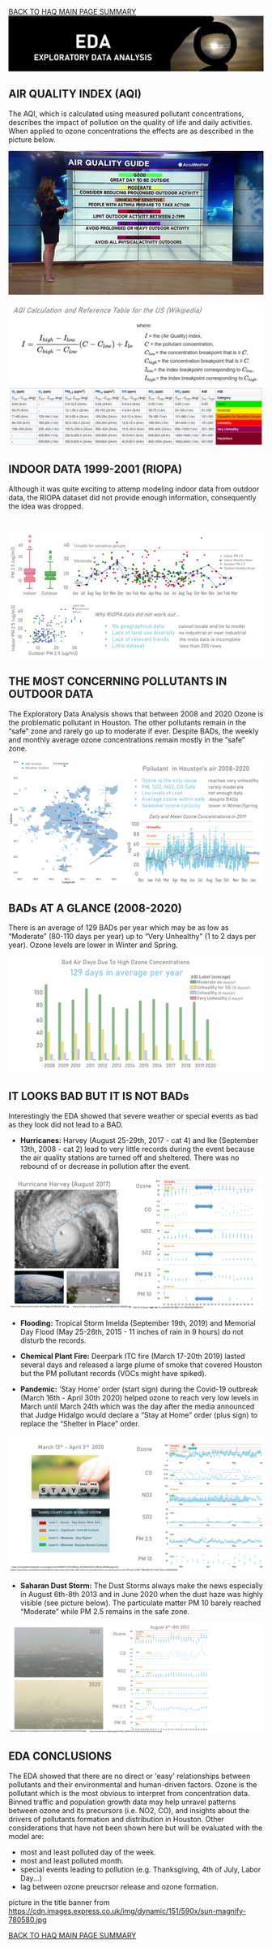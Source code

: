 [BACK TO HAQ MAIN PAGE SUMMARY](https://github.com/Aurenkeelin18/For_You_Thorough_Recruiter/tree/main/HoustonAirQuality)
<br>
![cover](https://github.com/Aurenkeelin18/For_You_Thorough_Recruiter/blob/f9c581996bba87893810a54c314a6c1c8a62f395/HoustonAirQuality/06_Images/HAQ_EDA_Title.png)

## AIR QUALITY INDEX (AQI)
The AQI, which is calculated using measured pollutant concentrations, describes the impact of pollution on the quality of life and daily activities. When applied to ozone concentrations the effects are as described in the picture below. 
<br>

![tv](https://github.com/Aurenkeelin18/For_You_Thorough_Recruiter/blob/95b676f5c45e343360020798a018b9f1604f10d4/HoustonAirQuality/06_Images/HAQ_AQI.png)

![AQI](https://github.com/Aurenkeelin18/For_You_Thorough_Recruiter/blob/b29e1f1aac22f66c4c378478dc4c9de0d741509a/HoustonAirQuality/06_Images/HAQ_AQICalculation.png)

## INDOOR DATA 1999-2001 (RIOPA)
Although it was quite exciting to attemp modeling indoor data from outdoor data, the RIOPA dataset did not provide enough information, consequently the idea was dropped.

<br>

![riopa](https://github.com/Aurenkeelin18/For_You_Thorough_Recruiter/blob/5d4af71ab19981782fb6df27cdeef3fbfce7b0a8/HoustonAirQuality/06_Images/HAQ_EDA_slide1.png)
<br>
## THE MOST CONCERNING POLLUTANTS IN OUTDOOR DATA
The Exploratory Data Analysis shows that between 2008 and 2020 Ozone is the  problematic pollutant in Houston. The other pollutants remain in the “safe” zone and rarely go up to moderate if ever. Despite BADs, the weekly and monthly average ozone concentrations remain mostly in the “safe” zone.

![slide2](https://github.com/Aurenkeelin18/For_You_Thorough_Recruiter/blob/5d4af71ab19981782fb6df27cdeef3fbfce7b0a8/HoustonAirQuality/06_Images/HAQ_EDA_slide2.png)


## BADs AT A GLANCE (2008-2020)
There is an average of 129 BADs per year which may be as low as “Moderate” (80-110 days per year) up to “Very Unhealthy” (1 to 2 days per year). Ozone levels are lower in Winter and Spring.

![slide3](https://github.com/Aurenkeelin18/For_You_Thorough_Recruiter/blob/5d4af71ab19981782fb6df27cdeef3fbfce7b0a8/HoustonAirQuality/06_Images/HAQ_EDA_slide3.png)


## IT LOOKS BAD BUT IT IS NOT BADs

Interestingly the EDA showed that severe weather or special events as bad as they look did not lead to a BAD.
* **Hurricanes:** Harvey (August 25-29th, 2017 - cat 4) and Ike (September 13th, 2008 - cat 2) lead to very little records during the event because the air quality stations are turned off and sheltered. There was no rebound of or decrease in  pollution after the event.

![harvey](https://github.com/Aurenkeelin18/For_You_Thorough_Recruiter/blob/5d4af71ab19981782fb6df27cdeef3fbfce7b0a8/HoustonAirQuality/06_Images/HAQ_EDA_slide4.png)
<br>

* **Flooding:** Tropical Storm Imelda (September 19th, 2019) and Memorial Day Flood (May 25-26th, 2015 - 11 inches of rain in 9 hours) do not disturb the records.

* **Chemical Plant Fire:** Deerpark ITC fire (March 17-20th 2019) lasted several days and released a large plume of smoke that covered Houston but the PM pollutant records (VOCs might have spiked).

* **Pandemic:**  'Stay Home' order (start sign) during the Covid-19 outbreak (March 16th - April 30th 2020) helped ozone to reach very low levels in March until March 24th which was the day after the media announced that Judge Hidalgo would declare a “Stay at Home” order (plus sign) to replace the “Shelter in Place” order.

![pandemic](https://github.com/Aurenkeelin18/For_You_Thorough_Recruiter/blob/5d4af71ab19981782fb6df27cdeef3fbfce7b0a8/HoustonAirQuality/06_Images/HAQ_EDA_slide6.png)

* **Saharan Dust Storm:**  The Dust Storms always make the news especially in August 6th-8th 2013 and in June 2020 when the dust haze was highly visible (see picture below). The particulate matter PM 10 barely reached “Moderate” while PM 2.5 remains in the safe zone.

![dust](https://github.com/Aurenkeelin18/For_You_Thorough_Recruiter/blob/5d4af71ab19981782fb6df27cdeef3fbfce7b0a8/HoustonAirQuality/06_Images/HAQ_EDA_slide5.png)



## EDA CONCLUSIONS
The EDA showed that there are no direct or 'easy' relationships between pollutants and their environmental and human-driven factors. Ozone is the pollutant which is the most obvious to interpret from concentration data. Binned traffic and population growth data may help unravel patterns between ozone and  its precursors (i.e. NO2, CO), and insights about the drivers of pollutants formation and distribution in Houston.
Other considerations that have not been shown here but will be evaluated with the model are:
* most and least polluted day of the week.
* most and least polluted month.
* special events leading to pollution (e.g. Thanksgiving, 4th of July, Labor Day...)
* lag between ozone preucrsor release and ozone formation.



picture in the title banner from https://cdn.images.express.co.uk/img/dynamic/151/590x/sun-magnify-780580.jpg
<br>

[BACK TO HAQ MAIN PAGE SUMMARY](https://github.com/Aurenkeelin18/For_You_Thorough_Recruiter/tree/main/HoustonAirQuality)
<br>
